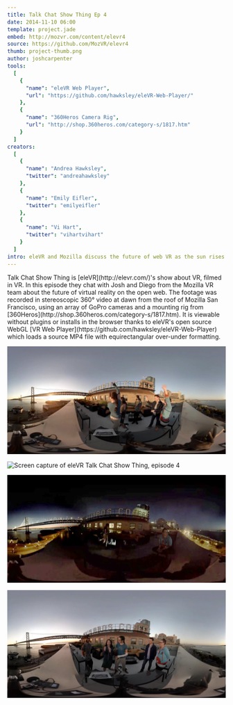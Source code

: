 ```yaml
---
title: Talk Chat Show Thing Ep 4
date: 2014-11-10 06:00
template: project.jade
embed: http://mozvr.com/content/elevr4
source: https://github.com/MozVR/elevr4
thumb: project-thumb.png
author: joshcarpenter
tools:
  [
    {
      "name": "eleVR Web Player",
      "url": "https://github.com/hawksley/eleVR-Web-Player/"
    },
    {
      "name": "360Heros Camera Rig",
      "url": "http://shop.360heros.com/category-s/1817.htm"
    }
  ]
creators:
  [
    {
      "name": "Andrea Hawksley",
      "twitter": "andreahawksley"
    },
    {
      "name": "Emily Eifler",
      "twitter": "emilyeifler"
    },
    {
      "name": "Vi Hart",
      "twitter": "vihartvihart"
    }
  ]
intro: eleVR and Mozilla discuss the future of web VR as the sun rises over  Mozilla San Francisco.
---
```


<p class="intro h2">Talk Chat Show Thing is [eleVR](http://elevr.com/)'s show about VR, filmed in VR. In this episode they chat with Josh and Diego from the Mozilla VR team about the future of virtual reality on the open web. The footage was recorded in stereoscopic 360° video at dawn from the roof of Mozilla San Francisco, using an array of GoPro cameras and a mounting rig from [360Heros](http://shop.360heros.com/category-s/1817.htm). It is viewable without plugins or installs in the browser thanks to eleVR's open source WebGL [VR Web Player](https://github.com/hawksley/eleVR-Web-Player) which loads a source MP4 file with equirectangular over-under formatting.</p>

![Screenshot of eleVR Talk Chat Show Thing, episode 4](elevr-ep4-1.jpg)

![Screen capture of eleVR Talk Chat Show Thing, episode 4](elevr-screencap-1.gif)

![Screenshot of eleVR Talk Chat Show Thing, episode 4](elevr-ep4-2.jpg)

![Screenshot of eleVR Talk Chat Show Thing, episode 4](elevr-ep4-3.jpg)
